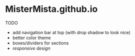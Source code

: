 # MisterMista.github.io

TODO
 - add navigation bar at top (with drop shadow to look nice)
 - better color theme
 - boxes/dividers for sections
 - _responsive design_
